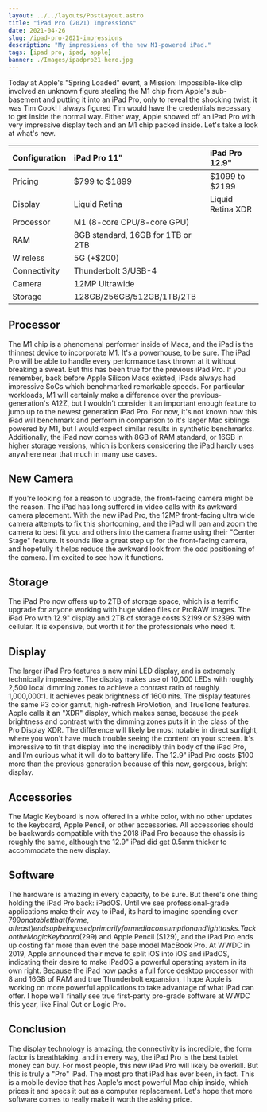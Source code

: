 ```yaml
---
layout: ../../layouts/PostLayout.astro
title: "iPad Pro (2021) Impressions"
date: 2021-04-26
slug: /ipad-pro-2021-impressions
description: "My impressions of the new M1-powered iPad."
tags: [ipad pro, ipad, apple]
banner: ./Images/ipadpro21-hero.jpg
---
```


Today at Apple's "Spring Loaded" event, a Mission: Impossible-like clip involved an unknown figure stealing the M1 chip from Apple's sub-basement and putting it into an iPad Pro, only to reveal the shocking twist: it was Tim Cook! I always figured Tim would have the credentials necessary to get inside the normal way. Either way, Apple showed off an iPad Pro with very impressive display tech and an M1 chip packed inside. Let's take a look at what's new.

| Configuration | iPad Pro 11\"                     | iPad Pro 12.9"    |
| :------------ | :-------------------------------- | :---------------- |
| Pricing       | $799 to $1899                     | $1099 to $2199    |
| Display       | Liquid Retina                     | Liquid Retina XDR |
| Processor     | M1 (8-core CPU/8-core GPU)        |
| RAM           | 8GB standard, 16GB for 1TB or 2TB |
| Wireless      | 5G (+$200)                        |
| Connectivity  | Thunderbolt 3/USB-4               |
| Camera        | 12MP Ultrawide                    |
| Storage       | 128GB/256GB/512GB/1TB/2TB         |

## Processor

The M1 chip is a phenomenal performer inside of Macs, and the iPad is the thinnest device to incorporate M1. It's a powerhouse, to be sure. The iPad Pro will be able to handle every performance task thrown at it without breaking a sweat. But this has been true for the previous iPad Pro. If you remember, back before Apple Silicon Macs existed, iPads always had impressive SoCs which benchmarked remarkable speeds. For particular workloads, M1 will certainly make a difference over the previous-generation's A12Z, but I wouldn't consider it an important enough feature to jump up to the newest generation iPad Pro. For now, it's not known how this iPad will benchmark and perform in comparison to it's larger Mac siblings powered by M1, but I would expect similar results in synthetic benchmarks. Additionally, the iPad now comes with 8GB of RAM standard, or 16GB in higher storage versions, which is bonkers considering the iPad hardly uses anywhere near that much in many use cases.

## New Camera

If you're looking for a reason to upgrade, the front-facing camera might be the reason. The iPad has long suffered in video calls with its awkward camera placement. With the new iPad Pro, the 12MP front-facing ultra wide camera attempts to fix this shortcoming, and the iPad will pan and zoom the camera to best fit you and others into the camera frame using their "Center Stage" feature. It sounds like a great step up for the front-facing camera, and hopefully it helps reduce the awkward look from the odd positioning of the camera. I'm excited to see how it functions.

## Storage

The iPad Pro now offers up to 2TB of storage space, which is a terrific upgrade for anyone working with huge video files or ProRAW images. The iPad Pro with 12.9" display and 2TB of storage costs $2199 or $2399 with cellular. It is expensive, but worth it for the professionals who need it.

## Display

The larger iPad Pro features a new mini LED display, and is extremely technically impressive. The display makes use of 10,000 LEDs with roughly 2,500 local dimming zones to achieve a contrast ratio of roughly 1,000,000:1. It achieves peak brightness of 1600 nits. The display features the same P3 color gamut, high-refresh ProMotion, and TrueTone features. Apple calls it an "XDR" display, which makes sense, because the peak brightness and contrast with the dimming zones puts it in the class of the Pro Display XDR. The difference will likely be most notable in direct sunlight, where you won't have much trouble seeing the content on your screen. It's impressive to fit that display into the incredibly thin body of the iPad Pro, and I'm curious what it will do to battery life. The 12.9" iPad Pro costs $100 more than the previous generation because of this new, gorgeous, bright display.

## Accessories

The Magic Keyboard is now offered in a white color, with no other updates to the keyboard, Apple Pencil, or other accessories. All accessories should be backwards compatible with the 2018 iPad Pro because the chassis is roughly the same, although the 12.9" iPad did get 0.5mm thicker to accommodate the new display.

## Software

The hardware is amazing in every capacity, to be sure. But there's one thing holding the iPad Pro back: iPadOS. Until we see professional-grade applications make their way to iPad, its hard to imagine spending over $799 on a tablet that (for me, at least) ends up being used primarily for media consumption and light tasks. Tack on the Magic Keyboard ($299) and Apple Pencil ($129), and the iPad Pro ends up costing far more than even the base model MacBook Pro. At WWDC in 2019, Apple announced their move to split iOS into iOS and iPadOS, indicating their desire to make iPadOS a powerful operating system in its own right. Because the iPad now packs a full force desktop processor with 8 and 16GB of RAM and true Thunderbolt expansion, I hope Apple is working on more powerful applications to take advantage of what iPad can offer. I hope we'll finally see true first-party pro-grade software at WWDC this year, like Final Cut or Logic Pro.

## Conclusion

The display technology is amazing, the connectivity is incredible, the form factor is breathtaking, and in every way, the iPad Pro is the best tablet money can buy. For most people, this new iPad Pro will likely be overkill. But this is truly a "Pro" iPad. The most pro that iPad has ever been, in fact. This is a mobile device that has Apple's most powerful Mac chip inside, which prices it and specs it out as a computer replacement. Let's hope that more software comes to really make it worth the asking price.

